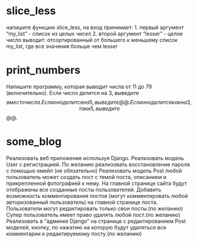 # slice_less


напишите функцию slice_less, 
на вход принимает:
	1. первый аргумент “my_list” - список из целых чисел
	2. второй аргумент “lesser” - целое число
выводит:
отсортированный от большего к меньшему список my_list, где все значения больше чем lesser


# print_numbers


Напишите программу, которая выводит числа от 11 до 79 (включительно). Если число делится на 3, выведите $$ вместо числа. Если оно делится на 5, выведите @@. Если оно делится как на 3, так и 5, выведите $$@@.



# some_blog


Реализовать веб приложение используя Django.
Реализовать модель User с регистрацией.
По желанию реализовать восстановление пароля с помощью емейл (не обязательно)
Реализовать модель Post любой пользователь может создать пост с темой поста, описанием и прикрепленной фотографией к нему.
На главной странице сайта будут отображены все созданные посты пользователей.
Добавить возможность комментирования постов (могут комментировать любой авторизованный пользователь) на главной странице поста.
Пользователи могут редактировать только свои посты.(по желанию)
Супер пользователь имеет право удалять любой пост.(по желанию)
Реализовать  в “админке Django” на странице с редактированием Post моделей, кнопку, по нажатию на которую будут удаляться все комментарии к редактируемому посту.(по желанию)
